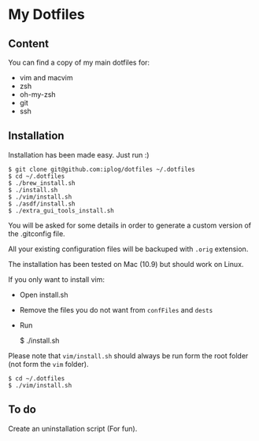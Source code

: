 # My Dotfiles

## Content

You can find a copy of my main dotfiles for:

- vim and macvim
- zsh
- oh-my-zsh
- git
- ssh

## Installation

Installation has been made easy. Just run :)

    $ git clone git@github.com:iplog/dotfiles ~/.dotfiles
    $ cd ~/.dotfiles
    $ ./brew_install.sh
    $ ./install.sh
    $ ./vim/install.sh
    $ ./asdf/install.sh
    $ ./extra_gui_tools_install.sh

You will be asked for some details in order to generate a custom version of the
.gitconfig file.

All your existing configuration files will be backuped with `.orig` extension. 

The installation has been tested on Mac (10.9) but should work on Linux.

If you only want to install vim:

- Open install.sh
- Remove the files you do not want from `confFiles` and `dests`
- Run

    $ ./install.sh

Please note that `vim/install.sh` should always be run form the root folder 
(not form the `vim` folder).

    $ cd ~/.dotfiles
    $ ./vim/install.sh

## To do

Create an uninstallation script (For fun).
